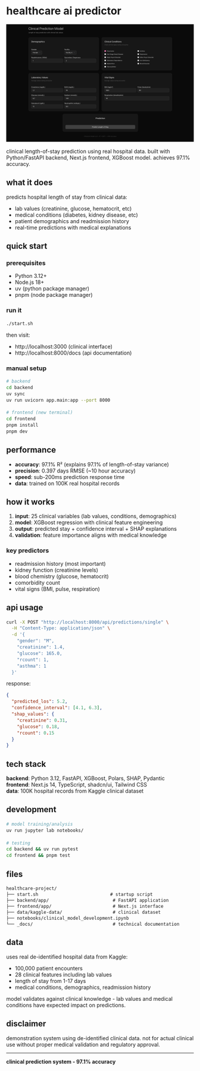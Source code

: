 # healthcare ai predictor

![Clinical Interface](frontend.png)

clinical length-of-stay prediction using real hospital data. built with Python/FastAPI backend, Next.js frontend, XGBoost model. achieves 97.1% accuracy.

## what it does

predicts hospital length of stay from clinical data:
- lab values (creatinine, glucose, hematocrit, etc)  
- medical conditions (diabetes, kidney disease, etc)
- patient demographics and readmission history
- real-time predictions with medical explanations

## quick start

### prerequisites
- Python 3.12+
- Node.js 18+
- uv (python package manager)
- pnpm (node package manager)

### run it
```bash
./start.sh
```

then visit:
- http://localhost:3000 (clinical interface)
- http://localhost:8000/docs (api documentation)

### manual setup
```bash
# backend
cd backend
uv sync
uv run uvicorn app.main:app --port 8000

# frontend (new terminal)
cd frontend  
pnpm install
pnpm dev
```

## performance

- **accuracy**: 97.1% R² (explains 97.1% of length-of-stay variance)
- **precision**: 0.397 days RMSE (~10 hour accuracy)
- **speed**: sub-200ms prediction response time
- **data**: trained on 100K real hospital records

## how it works

1. **input**: 25 clinical variables (lab values, conditions, demographics)
2. **model**: XGBoost regression with clinical feature engineering
3. **output**: predicted stay + confidence interval + SHAP explanations
4. **validation**: feature importance aligns with medical knowledge

### key predictors
- readmission history (most important)
- kidney function (creatinine levels)
- blood chemistry (glucose, hematocrit)
- comorbidity count
- vital signs (BMI, pulse, respiration)

## api usage

```bash
curl -X POST "http://localhost:8000/api/predictions/single" \
  -H "Content-Type: application/json" \
  -d '{
    "gender": "M",
    "creatinine": 1.4,
    "glucose": 165.0,
    "rcount": 1,
    "asthma": 1
  }'
```

response:
```json
{
  "predicted_los": 5.2,
  "confidence_interval": [4.1, 6.3], 
  "shap_values": {
    "creatinine": 0.31,
    "glucose": 0.18,
    "rcount": 0.15
  }
}
```

## tech stack

**backend**: Python 3.12, FastAPI, XGBoost, Polars, SHAP, Pydantic  
**frontend**: Next.js 14, TypeScript, shadcn/ui, Tailwind CSS  
**data**: 100K hospital records from Kaggle clinical dataset

## development

```bash
# model training/analysis
uv run jupyter lab notebooks/

# testing
cd backend && uv run pytest
cd frontend && pnpm test
```

## files

```
healthcare-project/
├── start.sh                           # startup script
├── backend/app/                        # FastAPI application  
├── frontend/app/                       # Next.js interface
├── data/kaggle-data/                   # clinical dataset
├── notebooks/clinical_model_development.ipynb
└── _docs/                              # technical documentation
```

## data

uses real de-identified hospital data from Kaggle:
- 100,000 patient encounters
- 28 clinical features including lab values
- length of stay from 1-17 days
- medical conditions, demographics, readmission history

model validates against clinical knowledge - lab values and medical conditions have expected impact on predictions.

## disclaimer

demonstration system using de-identified clinical data. not for actual clinical use without proper medical validation and regulatory approval.

---

**clinical prediction system - 97.1% accuracy**